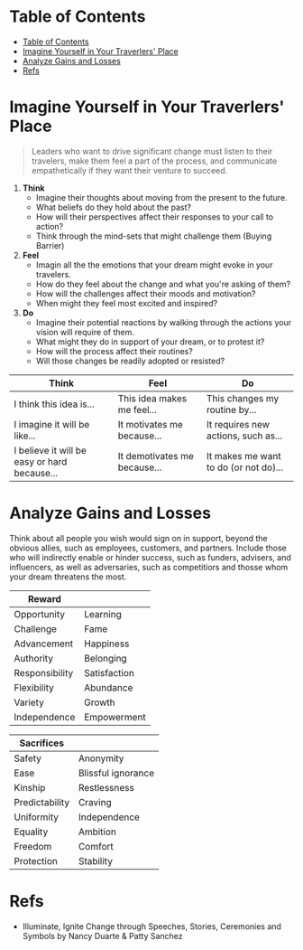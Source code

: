 # Table of Contents
- [Table of Contents](#table-of-contents)
- [Imagine Yourself in Your Traverlers' Place](#imagine-yourself-in-your-traverlers-place)
- [Analyze Gains and Losses](#analyze-gains-and-losses)
- [Refs](#refs)

# Imagine Yourself in Your Traverlers' Place
> Leaders who want to drive significant change must listen to their travelers, make them feel a part of the process, and communicate empathetically if they want their venture to succeed.
1. **Think**
   + Imagine their thoughts about moving from the present to the future. 
   + What beliefs do they hold about the past? 
   + How will their perspectives affect their responses to your call to action?
   + Think through the mind-sets that might challenge them (Buying Barrier)
2. **Feel**
   + Imagin all the the emotions that your dream might evoke in your travelers.
   + How do they feel about the change and what you're asking of them?
   + How will the challenges affect their moods and motivation?
   + When might they feel most excited and inspired?
3. **Do**
   + Imagine their potential reactions by walking through the actions your vision will require of them.
   + What might they do in support of your dream, or to protest it?
   + How will the process affect their routines?
   + Will those changes be readily adopted or resisted?

|Think|Feel|Do|
|---|---|---|
|I think this idea is...|This idea makes me feel...|This changes my routine by...|
|I imagine it will be like...|It motivates me because...|It requires new actions, such as...|
|I believe it will be easy or hard because...|It demotivates me because...|It makes me want to do (or not do)...|

# Analyze Gains and Losses
Think about all people you wish would sign on in support, beyond the obvious allies, such as employees, customers, and partners. Include those who will indirectly enable or hinder success, such as funders, advisers, and influencers, as well as adversaries, such as competitiors and thosse whom your dream threatens the most.
  
|Reward||
|---|---|
|Opportunity|Learning|
|Challenge|Fame
|Advancement|Happiness
|Authority|Belonging
|Responsibility|Satisfaction
|Flexibility|Abundance
|Variety|Growth
|Independence|Empowerment

|Sacrifices||
|---|---|
|Safety|Anonymity
|Ease|Blissful ignorance
|Kinship|Restlessness
|Predictability|Craving
|Uniformity|Independence
|Equality|Ambition
|Freedom|Comfort
|Protection|Stability

# Refs
+ Illuminate, Ignite Change through Speeches, Stories, Ceremonies and Symbols by Nancy Duarte & Patty Sanchez
